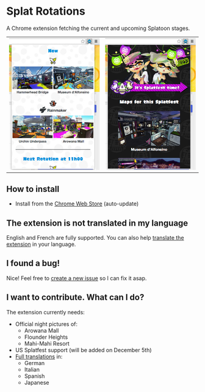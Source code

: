 # Splat Rotations

A Chrome extension fetching the current and upcoming Splatoon stages.

<table align="center">
	<tr>
		<td><img src="gh-pages/day.jpg" /></td>
		<td><img src="gh-pages/fes.jpg" /></td>
	</tr>
</table>

## How to install

* Install from the [Chrome Web Store]() (auto-update)

## The extension is not translated in my language

English and French are fully supported. You can also help [translate the extension](https://poeditor.com/join/project/pwVRLVIrEt) in your language.

## I found a bug!
Nice! Feel free to [create a new issue](https://github.com/jfgoncalves/splat-rotations/issues) so I can fix it asap.

## I want to contribute. What can I do?
The extension currently needs:

* Official night pictures of:
	* Arowana Mall
	* Flounder Heights
	* Mahi-Mahi Resort
* US Splatfest support (will be added on December 5th)
* [Full translations](https://poeditor.com/join/project/pwVRLVIrEt) in:
	* German
	* Italian
	* Spanish
	* Japanese